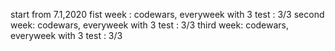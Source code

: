 start from 7.1,2020
fist week : codewars, everyweek with 3 test : 3/3
second week: codewars, everyweek with 3 test : 3/3
third week: codewars, everyweek with 3 test : 3/3

